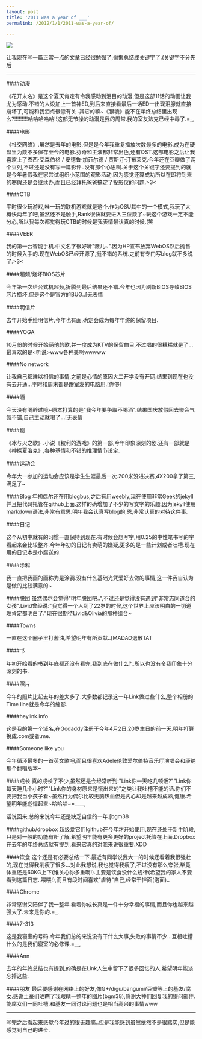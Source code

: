 ```yaml
---
layout: post
title: '2011 was a year of ___'
permalink: /2012/1/1/2011-was-a-year-of/

---
```

<meta name="referrer" content="no-referrer" />
<img src="http://i.imgur.com/35jOu.jpg">

让我现在写一篇正常一点的文章已经很勉强了,偷懒总结成关键字了.(关键字不分先后
  
  -----------------------------
  
####动漫
  
  《花开未名》是这个夏天肯定有令我感动到泪目的动漫,但是这部11话的动画让我尤为感动.不错的人设加上一首神ED,到后来直接看最后一话ED一出现泪腺就直接崩坏了,可能和我泪点很低有关 .其它的嘛~《银魂》能不在年终总结里出现么?!!!!!!!!!哈哈哈哈哈!!这部无节操的动漫是我的周常.我的室友法克已经中毒了.=_,
  
####电影

  《社交网络》.虽然是去年的电影,但是是今年我重复播放次数最多的电影.成为在硬盘里为数不多保存至今的电影.芬奇和主演都非常出色,还有OST.这部电影之后让我喜欢上了杰西·艾森伯格 / 安德鲁·加菲尔德 / 贾斯汀·汀布莱克.今年还在豆瓣做了两个豆列,不过还是没有写一篇影评..没有那个心思啊.关于这个关键字还要提到的就是今年暑假我在家尝试组织小范围的观影活动,因为感觉还算成功所以在即将到来的寒假还是会继续办,而且已经拜托爸爸搞定了投影仪的问题.>3<
  
####CTB

  平时很少玩游戏,唯一玩的联机游戏就是这个.作为OSU其中的一个模式,我玩了大概快两年了吧,虽然还不是触手,Rank很快就要进入三位数了~玩这个游戏一定不能分心,所以我每次都觉得玩CTB的时候是我表情最认真的时候.(笑
  
####VEER
  
  我的第一台智能手机.中文名字很好听"薇儿~".因为HP宣布放弃WebOS然后抛售的时候入手的.现在WebOS已经开源了,挺不错的系统.之前有专门写blog就不多说了.>3<
  
####超频/烧坏BIOS芯片
  
  今年第一次给台式机超频,折腾到最后结果还不错.今年也因为刷新BIOS导致BIOS芯片损坏,但是这个是官方的BUG..[无表情
  
####明信片
  
  去年开始手绘明信片,今年也有画,确定会成为每年年终的保留项目.
  
####YOGA
  
  10月份的时候开始萌他的歌,并一度成为KTV的保留曲目,不过唱的很糟糕就是了...最喜欢的是<听说>www各种美啊wwwww
  
####No network
  
  让我自己都难以相信的事情,之前是心情的原因大二开学没有开网.结果到现在也没有去开通...平时和周末都是蹭室友的电脑用.[你够!
  
####酒
  
  今天没有喝醉过哦~原本打算的是"我今年要争取不喝酒".结果国庆放假回去聚会气氛不错,自己主动就喝了...[无表情
  
####剧
  
  《冰与火之歌》.小说《权利的游戏》的第一部,今年印象深刻的剧.还有一部就是《神探夏洛克》,各种基情和不错的推理情节设定.
  
####运动会
  
  今年大一参加的运动会应该是学生生涯最后一次.200米没进决赛,4X200拿了第三,满足了~
  
####Blog
  年初偶尔还在用blogbus,之后有用weebly,现在使用非常Geek的jekyll并且把代码托管在github上面.这样的确增加了不少的写文字的乐趣,因为jekyll使用markdown语法,非常有意思.明年我会认真写blog的,恩,非常认真的对待这件事.
  
####日记
  
  这个从初中就有的习惯一直保持到现在.有时候会想写字,用0.25的中性笔书写的字看起来会比较整齐.今年年初的日记有卖萌的嫌疑,更多的是一些计划或者吐槽.现在用的日记本是小腐送的.
  
####涂鸦
  
  我一直把我画的画称为是涂鸦.没有什么基础光凭爱好去做的事情,这一件我自认为是做的比较满意的~
  
####脱团
  虽然偶尔会觉得"明年脱团吧..",不过还是觉得没有遇到"非常志同道合的女孩".Livid曾经说:"我觉得一个人到了22岁的时候,这个世界上应该明白的一切道理肯定都明白了."现在很期待Livid&Olivia的那种组合~

####Towns
  
  一直在这个圈子里打酱油,希望明年有所贡献..[MADAO退散TAT
  
####书
  
  年初开始看的书到年底都还没有看完,我到底在做什么?..所以也没有令我印象十分深刻的书.
  
####照片
  
  今年的照片比起去年的差太多了.大多数都记录这一年Link做过些什么,整个相册的Time line就是今年的缩影.
  
####heylink.info
  
  这是我的第一个域名,在Godaddy注册于今年4月2日,20岁生日的前一天.明年打算换成.com或者.me.
  
####Someone like you
  
  今年循环最多的一首英文歌吧,而且很喜欢Adele伦敦爱尔伯特音乐厅演唱会和康纳那个翻唱版本~
  
####成长
  真的成长了不少,虽然还是会经常听到:"Link你一天吃几顿饭?""Link你每天睡几个小时?""Link你的身材原来是饿出来的"之类让我吐槽不能的话.你们不要把我当小孩子看~虽然行为偶尔比较无脑热血但是内心却是越来越成熟,健康.希望明年能彪悍起来~哈哈哈~=____,
  
  话说回来,总的来说今年还是缺乏自信的一年.[bgm38
  
####github/dropbox
  超级爱它们!github在今年才开始使用,现在还处于新手阶段,只是对一般的功能有所了解,希望明年能有更多更好的project托管在上面.Dropbox在去年的年终总结就有提到,看来它真的对我来说很重要.XDD
  
####饮食
  这个还是有必要总结一下.最近有同学说我大一的时候还看着我很强壮的,现在觉得我削瘦了很多...对此我想说,我也觉得我瘦了,不过没有那么夸张,毕竟体重还是60KG上下(谁关心你多重啊!).主要是饮食没什么规律(希望我的家人不要看到这篇日志..喂喂!),而且有段时间喜欢"虐待"自己,经常干拌面(泡面)..
  
####Chrome
  
  非常感谢又陪伴了我一整年.看着你成长真是一件十分幸福的事情,而且你也越来越强大了.未来是你的.=_,
  
####7-313
  
  这是我寝室的号码.今年我们总的来说没有干什么大事,失败的事情不少...互相吐槽什么的是我们寝室的必修课.=__,
  
####Ann
  
  去年的年终总结也有提到,的确是在Link人生中留下了很多回忆的人,希望明年能淡忘掉这些.
  
####朋友
  最后要感谢在网络上的好友,像G+/digu/bangumi/豆瓣等上的基友/腐女.感谢土豪们晒瞎了我眼睛一整年的图片(bgm38),感谢大神们回复我的提问邮件.能腐女们一同吐槽,和基友一同讨论问题也是相当高兴的事情www
  
  -----------------------------
  
  写完之后看起来感觉今年过的很无趣嘛..但是我能感到虽然依然不是很踏实,但是能感觉到自己的进步.
